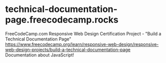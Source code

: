 # technical-documentation-page.freecodecamp.rocks
FreeCodeCamp.com Responsive Web Design Certification Project - "Build a Technical Documentation Page" https://www.freecodecamp.org/learn/responsive-web-design/responsive-web-design-projects/build-a-technical-documentation-page Documentation about JavaScript!
